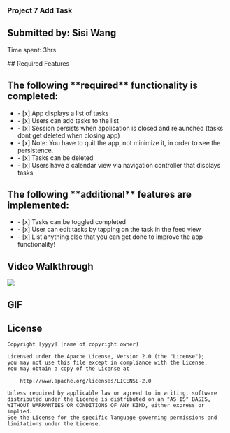 ### Project 7 Add Task
<h2>Submitted by: Sisi Wang</h2>
<p>Time spent: 3hrs</p>
## Required Features
<h2>The following **required** functionality is completed:</h2>
<ul>
  <li>- [x] App displays a list of tasks</li>
  <li>- [x] Users can add tasks to the list</li>
  <li>- [x] Session persists when application is closed and relaunched (tasks dont get deleted when closing app) 
  <li>- [x] Note: You have to quit the app, not minimize it, in order to see the persistence.</li>
  <li>- [x] Tasks can be deleted</li>
  <li>- [x] Users have a calendar view via navigation controller that displays tasks	</li>
</li>
</ul>

<h2>The following **additional** features are implemented:</h2>
<ul>
  <li>- [x] Tasks can be toggled completed</li>
  <li>- [x] User can edit tasks by tapping on the task in the feed view</li>
  <li>- [x] List anything else that you can get done to improve the app functionality!</li>
</ul>

## Video Walkthrough
<div>
    <a href="https://www.loom.com/share/6a665dd2580c46ebbf4ca95f24c7fbb2">
      <img style="max-width:300px;" src="https://cdn.loom.com/sessions/thumbnails/6a665dd2580c46ebbf4ca95f24c7fbb2-with-play.gif">
    </a>
</div>

## GIF


## License

    Copyright [yyyy] [name of copyright owner]

    Licensed under the Apache License, Version 2.0 (the "License");
    you may not use this file except in compliance with the License.
    You may obtain a copy of the License at

        http://www.apache.org/licenses/LICENSE-2.0

    Unless required by applicable law or agreed to in writing, software
    distributed under the License is distributed on an "AS IS" BASIS,
    WITHOUT WARRANTIES OR CONDITIONS OF ANY KIND, either express or implied.
    See the License for the specific language governing permissions and
    limitations under the License.
